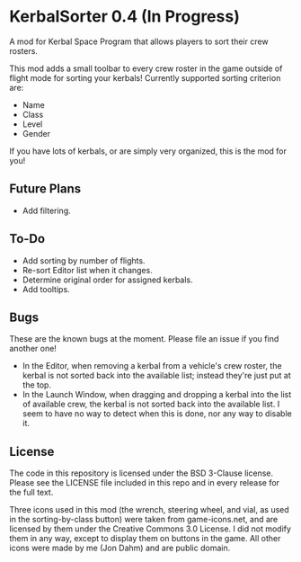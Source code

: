 # KerbalSorter 0.4 (In Progress)
A mod for Kerbal Space Program that allows players to sort their crew rosters.

This mod adds a small toolbar to every crew roster in the game outside of flight mode for sorting your kerbals! Currently supported sorting criterion are:

* Name
* Class
* Level
* Gender

If you have lots of kerbals, or are simply very organized, this is the mod for you!

## Future Plans

* Add filtering.


## To-Do

* Add sorting by number of flights.
* Re-sort Editor list when it changes.
* Determine original order for assigned kerbals.
* Add tooltips.


## Bugs

These are the known bugs at the moment. Please file an issue if you find another one!
* In the Editor, when removing a kerbal from a vehicle's crew roster, the kerbal is not sorted back into the available list; instead they're just put at the top.
* In the Launch Window, when dragging and dropping a kerbal into the list of available crew, the kerbal is not sorted back into the available list. I seem to have no way to detect when this is done, nor any way to disable it.


## License

The code in this repository is licensed under the BSD 3-Clause license. Please see the LICENSE file included in this repo and in every release for the full text.

Three icons used in this mod (the wrench, steering wheel, and vial, as used in the sorting-by-class button) were taken from game-icons.net, and are licensed by them under the Creative Commons 3.0 License. I did not modify them in any way, except to display them on buttons in the game. All other icons were made by me (Jon Dahm) and are public domain.
